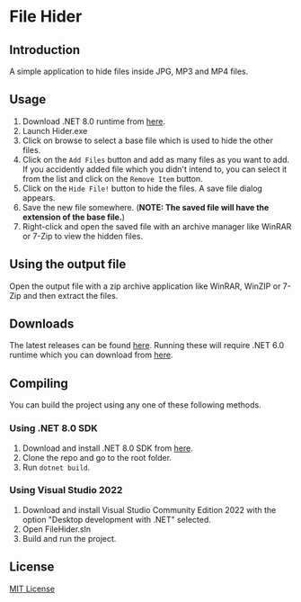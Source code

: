 # File Hider

## Introduction
A simple application to hide files inside JPG, MP3 and MP4 files.

## Usage
 1) Download .NET 8.0 runtime from [here](https://dotnet.microsoft.com/en-us/download/).
 2) Launch Hider.exe
 3) Click on browse to select a base file which is used to hide the other files.
 4) Click on the `Add Files` button and add as many files as you want to add. If you accidently added file which you didn't intend to,
 you can select it from the list and click on the `Remove Item` button.
 5) Click on the `Hide File!` button to hide the files. A save file dialog appears.
 6) Save the new file somewhere. (**NOTE: The saved file will have the extension of the base file.**)
 7) Right-click and open the saved file with an archive manager like WinRAR or 7-Zip to view the hidden files.

## Using the output file
Open the output file with a zip archive application like WinRAR, WinZIP or 7-Zip and then extract the files.

## Downloads
The latest releases can be found [here](https://github.com/dotslashinit-sh/FileHider/releases). Running these will require .NET 6.0 runtime which you can download from [here](https://dotnet.microsoft.com/en-us/download/).

## Compiling
You can build the project using any one of these following methods.

### Using .NET 8.0 SDK
1) Download and install .NET 8.0 SDK from [here](https://dotnet.microsoft.com/en-us/download/).
2) Clone the repo and go to the root folder.
3) Run `dotnet build`.

### Using Visual Studio 2022
1) Download and install Visual Studio Community Edition 2022 with the option "Desktop development with .NET" selected.
2) Open FileHider.sln
3) Build and run the project.

## License
[MIT License](./LICENSE.md)
